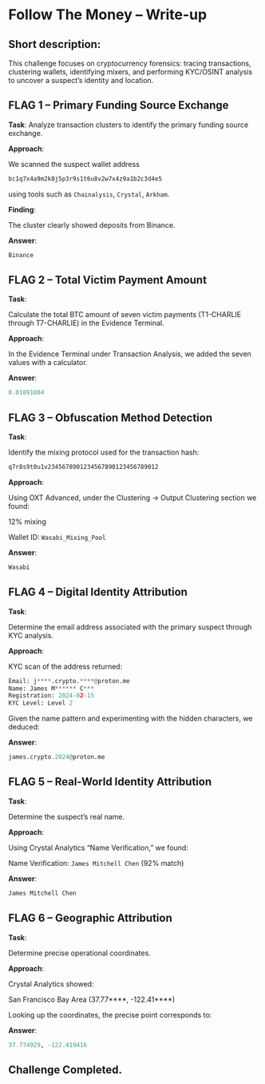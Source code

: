 # Follow The Money – Write-up

## Short description:

This challenge focuses on cryptocurrency forensics: tracing transactions, clustering wallets, identifying mixers, and performing KYC/OSINT analysis to uncover a suspect’s identity and location.

## FLAG 1 – Primary Funding Source Exchange

**Task**:
Analyze transaction clusters to identify the primary funding source exchange.

**Approach**:

We scanned the suspect wallet address

```python
bc1q7x4a9m2k8j5p3r9s1t6u8v2w7x4z9a1b2c3d4e5
```

using tools such as ```Chainalysis```, ```Crystal```, ```Arkham```.

**Finding**:

The cluster clearly showed deposits from Binance.

**Answer**:

```python
Binance
```
## FLAG 2 – Total Victim Payment Amount

**Task**:

Calculate the total BTC amount of seven victim payments (T1-CHARLIE through T7-CHARLIE) in the Evidence Terminal.

**Approach**:

In the Evidence Terminal under Transaction Analysis, we added the seven values with a calculator.

**Answer**:

```python
0.01891004
```
## FLAG 3 – Obfuscation Method Detection

**Task**:

Identify the mixing protocol used for the transaction hash:

```python
q7r8s9t0u1v2345678901234567890123456789012
```

**Approach**:

Using OXT Advanced, under the Clustering → Output Clustering section we found:

12% mixing

Wallet ID: ```Wasabi_Mixing_Pool```

**Answer**:

```python
Wasabi
```
## FLAG 4 – Digital Identity Attribution

**Task**:

Determine the email address associated with the primary suspect through KYC analysis.

**Approach**:

KYC scan of the address returned:

```python
Email: j****.crypto.****@proton.me
Name: James M****** C***
Registration: 2024-02-15
KYC Level: Level 2
```

Given the name pattern and experimenting with the hidden characters, we deduced:

**Answer**:

```python
james.crypto.2024@proton.me
```
## FLAG 5 – Real-World Identity Attribution

**Task**:

Determine the suspect’s real name.

**Approach**:

Using Crystal Analytics “Name Verification,” we found:

Name Verification: ```James Mitchell Chen``` (92% match)


**Answer**:

```python
James Mitchell Chen
```
## FLAG 6 – Geographic Attribution

**Task**:

Determine precise operational coordinates.

**Approach**:

Crystal Analytics showed:

San Francisco Bay Area (37.77****, -122.41****)


Looking up the coordinates, the precise point corresponds to:

**Answer**:

```python
37.774929, -122.419416
```
## Challenge Completed.
